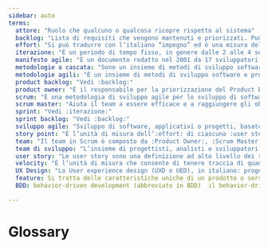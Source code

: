 ```yaml
---
sidebar: auto
terms:
  attore: "Ruolo che qualcuno o qualcosa ricopre rispetto al sistema"
  backlog: "Lista di requisiti che vengono mantenuti e priorizzati. Può riferirsi a :product_backlog: ovvero l’insieme dei requisiti che compongono il prodotto o l’applicazione, oppure a :sprint_backlog:  vale a dire l’insieme dei requisiti pianificati per un’ :iterazione: "
  effort: "Si può tradurre con l’italiano “impegno” ed è una misura del tempo impiegato a completare una :user_story: . Nelle metodologie agili l’effort si misura in :story_point: "
  iterazione: "È un periodo di tempo fisso, in genere dalle 2 alle 4 settimane, in cui si svolgono tutte le fasi di sviluppo del software nelle metodologie agili. In Scrum l’iterazione è chiamata :sprint: "
  manifesto agile: "È un documento redatto nel 2001 da 17 sviluppatori con l’intento di definire i valori e i principi dello sviluppo agile di software"
  metodologie a cascata: "Sono un insieme di metodi di sviluppo software e progetti caratterizzato da una sequenza lineare di fasi ben distinte (esempio: analisi, sviluppo, test, rilascio)."
  metodologie agili: "È un insieme di metodi di sviluppo software e progetti che si distingue dai metodi tradizionali per l’approccio iterativo e incrementale."
  product backlog: "Vedi :backlog:"
  product owner: "È il responsabile per la priorizzazione del Product Backlog e del ritorno dell’investimento. Il Product Owner (abbreviato con PO) è l’unico responsabile per il valore del lavoro svolto dal team"
  scrum: "È una metodologia di sviluppo agile per lo sviluppo di software, applicazioni e progetti, basata su iterazioni fisse chiamate :sprint:"
  scrum master: "Aiuta il team a essere efficace e a raggiungere gli obiettivi. Lo Scrum Master (abbreviato con SM) è una figura chiave nel facilitare il Team a risolvere gli impedimenti e a proteggerlo da rumori esterni"
  sprint: "Vedi :iterazione:"
  sprint backlog: "Vedi :backlog:"
  sviluppo agile: "Sviluppo di software, applicativi o progetti, basato sui principi del :manifesto agile:"
  story point: "È l’unità di misura dell’:effort: di ciascuna :user story:. Abbreviato: SP."
  team: "Il team in Scrum è composto da :Product Owner:, :Scrum Master: e :team_di_sviluppo:."
  team di sviluppo: "L’insieme di progettisti, analisti e sviluppatori software che lavorano a un progetto."
  user story: "Le user story sono una definizione ad alto livello dei requisiti che compongono un prodotto. Sono scritte dal punto di vista di chi richiede una :feature:."
  velocity: "È l’unità di misura che consente di tenere traccia di quanto lavoro può svolgere il :team di sviluppo: durante un’:iterazione:."
  UX Design: "Lo User experience design (UXD o UED), in italiano: progettazione dell'esperienza utente è il processo volto ad aumentare la soddisfazione e la fedeltà del cliente migliorando l'usabilità, la facilità d'uso e il piacere fornito nell'interazione tra il cliente e il prodotto. La progettazione dell'esperienza utente comprende la tradizionale progettazione interazione uomo-macchina e la estende indirizzandosi a tutti gli aspetti del prodotto o del servizio come percepito dagli utenti. L'esperienza utente è qualsiasi aspetto di un'interazione della persona con un dato sistema IT, includendo l'interfaccia, la grafica, la progettazione industriale, l'interazione fisica e manuale."
  feature: Si tratta delle caratteristiche uniche di un prodotto o servizio. dispositivo, attrezzatura, funzione.  Caratteristiche, distinzioni. Così vengono definite le nuove caratteristiche (feature) di un programma.
  BDD: behavior-driven development (abbreviato in BDD)  il behavior-driven development (abbreviato in BDD e traducibile in Sviluppo guidato dal comportamento) è una metodologia di sviluppo del software basata sul test-driven development (TDD) Il BDD combina le tecniche generali e i principi del TDD, con idee prese dal domain-driven design e dal design orientato agli oggetti, per fornire agli sviluppatori software e ai Business analysts degli strumenti e un processo condivisi per collaborare nello sviluppo software. Per quanto BDD sia principalmente un'idea di come lo sviluppo del software dovrebbe essere gestito sia da interessi di business e analisi tecniche, la pratica della BDD assume l'utilizzo di strumenti software specializzati per supportare il processo di sviluppo. Sebbene questi strumenti siano spesso sviluppati in particolare per essere utilizzati in progetti BDD, possono essere visti anche come delle forme specializzate degli strumenti che supportano la TDD. Gli strumenti servono per aggiungere automazione all'ubiquitous language che è il tema centrale della BDD.

---
```


# Glossary

<Glossary :terms="$frontmatter.terms"/>
